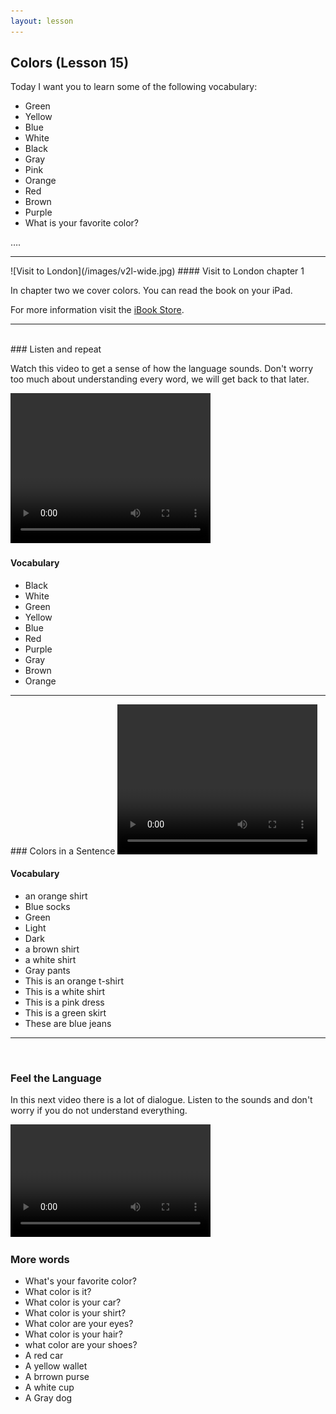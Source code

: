 ```yaml
---
layout: lesson
---
```

## Colors (Lesson 15)


Today I want you to learn some of the following vocabulary:

* Green 
* Yellow
* Blue
* White
* Black
* Gray
* Pink 
* Orange
* Red
* Brown
* Purple
* What is your favorite color? 


….

<hr>
![Visit to London](/images/v2l-wide.jpg)
#### Visit to London chapter 1

In chapter two we cover colors. 
You can read the book on your iPad.

For more information visit the [iBook Store](https://itunes.apple.com/us/book/portuguese-for-travelers/id568515833).

<hr>

<br class="column">
### Listen and repeat 

Watch this video to get a sense of how the language sounds. Don't worry too much about understanding every word, we will get back to that later.


<video width="320" height="240" preload="none">
    <source type="video/youtube" src="https://www.youtube.com/watch?v=RSKTEvPpXTc" />
</video>

#### Vocabulary

* Black
* White
* Green
* Yellow
* Blue
* Red
* Purple
* Gray
* Brown 
* Orange

<hr>
### Colors in a Sentence

<video width="320" height="240" preload="none">
    <source type="video/youtube" src="https://www.youtube.com/watch?v=XqVEKCudyDI" />
</video>

#### Vocabulary

* an orange shirt
* Blue socks 
* Green 
* Light 
* Dark
* a brown shirt 
* a white shirt
* Gray pants 
* This is an orange t-shirt
* This is a white shirt 
* This is a pink dress
* This is a green skirt 
* These are blue jeans

<hr>


<br class="column">

### Feel the Language

In this next video there is a lot of dialogue. 
Listen to the sounds and don't worry if you do not understand everything.

<video width="320" height="180" preload="none">
    <source type="video/youtube" src="https://www.youtube.com/watch?v=eNIDVh-7Lx4" />
</video>


<br class="column">

### More words


* What's your favorite color?
* What color is it? 
* What color is your car?
* What color is your shirt?
* What color are your eyes?
* What color is your hair?
* what color are your shoes? 
* A red car
* A yellow wallet
* A brrown purse 
* A white cup
* A Gray dog 






